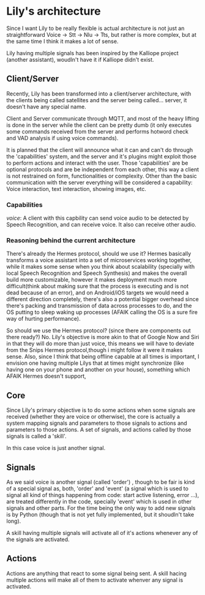 # Lily's architecture

Since I want Lily to be really flexible is actual architecture is not just an
straightforward Voice -> Stt -> Nlu -> Tts, but rather is more complex, but
at the same time I think it makes a lot of sense.

Lily having multiple signals has been inspired by the Kalliope project
(another assistant), woudln't have it if Kalliope didn't exist.

## Client/Server

Recently, Lily has been transformed into a client/server architecture, with the
clients being called satellites and the server being called... server, it doesn't
have any special name.

Client and Server communicate through MQTT, and most of the heavy lifting is
done in the server while the client can be pretty dumb (it only executes some
commands received from the server and performs hotword check and VAD analysis if
using voice commands).

It is planned that the client will announce what it can and can't do
through the 'capabilities' system, and the server and it's plugins might exploit
those to perform actions and interact with the user. Those 'capabilities' are be
optional protocols and are be independent from each other, this way a client
is not restrained on form, functionalities or complexity. Other than the basic
communication with the server everything will be considered a capability: Voice
interaction, text interaction, showing images, etc.

### Capabilities
*voice*: A client with this capbility can send voice audio to be detected by 
Speech Recognition, and can receive voice. It also can receive other audio.

### Reasoning behind the current architecture

There's already the Hermes protocol, should we use it? Hermes basically
transforms a voice assistant into a set of microservices working together, while
it makes some sense when you think about scalability (specially with local
Speech Recognition and Speech Synthesis) and makes the overall build more
customizable, however it makes deployment much more difficult(think about
making sure that the process is executing and is not dead because of an error),
and on Android/iOS targets we would need a different direction completely, there's
also a potential bigger overhead since there's packing and transmission of data
across processes to do, and the OS putting to sleep waking up processes
(AFAIK calling the OS is a sure fire way of hurting performance).

So should we use the Hermes protocol? (since there are components out there
ready?) No. Lily's objective is more akin to that of Google Now and Siri in that
they will do more than just voice, this means we will have to deviate from the Snips Hermes
protocol,though i might follow it were it makes sense. Also, since I think that
being offline capable at all times is important, I envision one having multiple
Lilys that at times might synchronize (like having one on your phone and
another on your house), something which AFAIK Hermes doesn't support,


## Core

Since Lily's primary objective is to do some actions when some signals are
received (whether they are voice or otherwise), the core is actually a system
mapping signals and parameters to those signals to actions and parameters to
those actions. A set of signals, and actions called by those signals is called a
'skill'.

In this case voice is just another signal.

## Signals

As we said voice is another signal (called 'order') , though to be fair is kind
of a special signal as, both, 'order' and 'event' (a signal which is used to
signal all kind of things happening from code: start active listening, error ...),
are treated differently in the code, specially 'event' which is used in other signals
and other parts. For the time being the only way to add new signals is by Python
(though that is not yet fully implemented, but it shoudln't take long).

A skill having multiple signals will activate all of it's actions whenever any
of the signals are activated.

## Actions

Actions are anything that react to some signal being sent. A skill hacing multiple
actions will make all of them to activate whenver any signal is activated.


